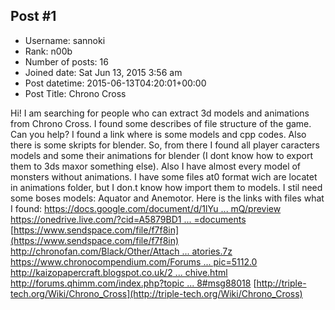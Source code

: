 ## Post #1
- Username: sannoki
- Rank: n00b
- Number of posts: 16
- Joined date: Sat Jun 13, 2015 3:56 am
- Post datetime: 2015-06-13T04:20:01+00:00
- Post Title: Chrono Cross

Hi! I am searching for people who can extract 3d models and animations from Chrono Cross. I found some describes of file structure of the game. Can you help?
I found a link where is some models and cpp codes. Also there is some skripts for blender.  So, from there I found all player caracters models and some their animations for blender (I dont know how to export them to 3ds maxor something else). Also I have almost every model of monsters without animations. I have some files at0 format wich are locatet in animations folder, but I don.t know how import them to models. I stil need some boses models: Aquator and Anemotor.
Here is the links with files what I found:
[https://docs.google.com/document/d/1lYu ... mQ/preview](https://docs.google.com/document/d/1lYu9ZJTOJpo02ZaJStibJF3hdHEYn7QEAxREEijvTmQ/preview)
[https://onedrive.live.com/?cid=A5879BD1 ... =documents](https://onedrive.live.com/?cid=A5879BD130717196&id=a5879bd130717196%21432&sc=documents)
[https://www.sendspace.com/file/f7f8in](https://www.sendspace.com/file/f7f8in)
[http://chronofan.com/Black/Other/Attach ... atories.7z](http://chronofan.com/Black/Other/Attachments/Kajar%20Laboratories.7z)
[https://www.chronocompendium.com/Forums ... pic=5112.0](https://www.chronocompendium.com/Forums/index.php?topic=5112.0)
[http://kaizopapercraft.blogspot.co.uk/2 ... chive.html](http://kaizopapercraft.blogspot.co.uk/2008_03_01_archive.html)
[http://forums.qhimm.com/index.php?topic ... 8#msg88018](http://forums.qhimm.com/index.php?topic=7133.msg88018#msg88018)
[http://triple-tech.org/Wiki/Chrono_Cross](http://triple-tech.org/Wiki/Chrono_Cross)
